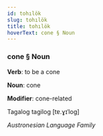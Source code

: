 ```yaml
---
id: tohılök
slug: tohılök
title: tohılök
hoverText: cone § Noun
---
```


### cone § Noun

**Verb**: to be a cone

**Noun**: cone

**Modifier**: cone-related

Tagalog tagilog [tɐ.ɣɪˈloɡ]

*Austronesian Language Family*